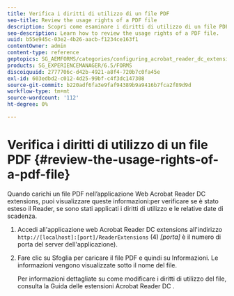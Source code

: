```yaml
---
title: Verifica i diritti di utilizzo di un file PDF
seo-title: Review the usage rights of a PDF file
description: Scopri come esaminare i diritti di utilizzo di un file PDF.
seo-description: Learn how to review the usage rights of a PDF file.
uuid: b55e945c-03e2-4b26-aacb-f1234ce163f1
contentOwner: admin
content-type: reference
geptopics: SG_AEMFORMS/categories/configuring_acrobat_reader_dc_extensions
products: SG_EXPERIENCEMANAGER/6.5/FORMS
discoiquuid: 2777706c-d42b-4921-a8f4-720b7c0fa45e
exl-id: 603edbd2-c012-4d25-99bf-c4f3dc147308
source-git-commit: b220adf6fa3e9faf94389b9a9416b7fca2f89d9d
workflow-type: tm+mt
source-wordcount: '112'
ht-degree: 0%

---
```


# Verifica i diritti di utilizzo di un file PDF {#review-the-usage-rights-of-a-pdf-file}

Quando carichi un file PDF nell’applicazione Web Acrobat Reader DC extensions, puoi visualizzare queste informazioni:per verificare se è stato esteso il Reader, se sono stati applicati i diritti di utilizzo e le relative date di scadenza.

1. Accedi all&#39;applicazione web Acrobat Reader DC extensions all&#39;indirizzo `http://[localhost]:[port]/ReaderExtensions` (4) *[porta]* è il numero di porta del server dell&#39;applicazione).
1. Fare clic su Sfoglia per caricare il file PDF e quindi su Informazioni. Le informazioni vengono visualizzate sotto il nome del file.

   Per informazioni dettagliate su come modificare i diritti di utilizzo del file, consulta la Guida delle estensioni Acrobat Reader DC .

